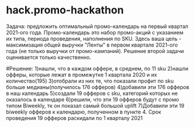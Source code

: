 # hack.promo-hackathon

Задача: предложить оптимальный промо-календарь на первый квартал 2021-ого года. Промо-календарь это набор промо-акций с указанием их типа, периода проведения, наполнения по SKU. Здесь ваша цель - максимизация общей выручки "Ленты" в первом квартале 2021-ого года (не только выручки от промо-кампаний). Решение второй задачи оценивается только качественно.

#Решение: 
1)нашли, что в каждом оффере, в среднем, по 11 sku
2)нашли офферы, которые лежат в промежутке 1 квартала 2020 и их количество(195)
3)отобрали из них те, что показали профит по sku больше медианы(получилось 176 офферов)
4)добавили эти 176 офферов в наш календарь
5)создали 19 офферов с sku, категорий которых не оказалось в календаре
6)решили, что эти 19 офферов будут с промо типом Biweekly, тк он показал самый большой uplift
7)Добавили эти 19 biweekly офферов к календарю, полученном в пункте 4. Срок проведения 19 офферов раскидали по 1 кварталу 2021
